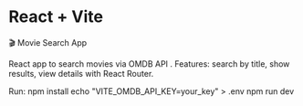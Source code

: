 # React + Vite
🎬 Movie Search App

React app to search movies via OMDB API
.
Features: search by title, show results, view details with React Router.

Run:
npm install
echo "VITE_OMDB_API_KEY=your_key" > .env
npm run dev

